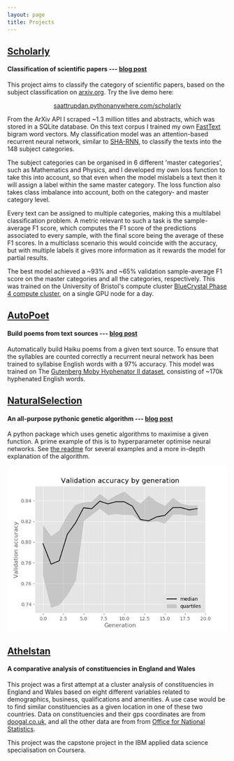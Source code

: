 ```yaml
---
layout: page
title: Projects
---
```


## [Scholarly](https://github.com/saattrupdan/scholarly)
#### Classification of scientific papers --- [blog post](https://saattrupdan.github.io/2020-01-21-categorising-scientific-papers/)

This project aims to classify the category of scientific papers, based on the subject classification on [arxiv.org](https://arxiv.org). Try the live demo here:

<center>
  <a href="https://saattrupdan.pythonanywhere.com/scholarly">
    saattrupdan.pythonanywhere.com/scholarly
  </a>
</center>

From the ArXiv API I scraped ~1.3 million titles and abstracts, which was stored in a SQLite database. On this text corpus I trained my own [FastText](https://fasttext.cc/) bigram word vectors. My classification model was an attention-based recurrent neural network, similar to [SHA-RNN](https://arxiv.org/abs/1911.11423), to classify the texts into the 148 subject categories.

The subject categories can be organised in 6 different 'master categories', such as Mathematics and Physics, and I developed my own loss function to take this into account, so that even when the model mislabels a text then it will assign a label within the same master category. The loss function also takes class imbalance into account, both on the category- and master category level.

Every text can be assigned to multiple categories, making this a multilabel classification problem. A metric relevant to such a task is the sample-average F1 score, which computes the F1 score of the predictions associated to every sample, with the final score being the average of these F1 scores. In a multiclass scenario this would coincide with the accuracy, but with multiple labels it gives more information as it rewards the model for partial results.

The best model achieved a ~93% and ~65% validation sample-average F1 score on the master categories and all the categories, respectively. This was trained on the University of Bristol's compute cluster [BlueCrystal Phase 4 compute cluster](https://www.acrc.bris.ac.uk/acrc/phase4.htm), on a single GPU node for a day.


## [AutoPoet](https://github.com/saattrupdan/autopoet)
#### Build poems from text sources --- [blog post](https://saattrupdan.github.io/2019-11-11-a-neural-network-that-counts-syllables-in-english-words/)

Automatically build Haiku poems from a given text source. To ensure that the syllables are counted correctly a recurrent neural network has been trained to syllabise English words with a 97% accuracy. This model was trained on The [Gutenberg Moby Hyphenator II dataset](http://onlinebooks.library.upenn.edu/webbin/gutbook/lookup?num=3204), consisting of ~170k hyphenated English words.


## [NaturalSelection](https://github.com/saattrupdan/naturalselection)
#### An all-purpose pythonic genetic algorithm --- [blog post](https://saattrupdan.github.io/2019-09-07-naturalselection-easily-evolve-neural-networks/)

A python package which uses genetic algorithms to maximise a given function. A prime example of this is to hyperparameter optimise neural networks. See [the readme](https://github.com/saattrupdan/naturalselection/blob/master/README.md) for several examples and a more in-depth explanation of the algorithm.

![Image showing an example of the evolution of a population](/img/fashion_mnist.png)


## [Athelstan](https://github.com/saattrupdan/athelstan)
#### A comparative analysis of constituencies in England and Wales

This project was a first attempt at a cluster analysis of constituencies in England and Wales based on eight different variables related to demographics, business, qualifications and amenities. A use case would be to find similar constituencies as a given location in one of these two countries. Data on constituencies and their gps coordinates are from [doogal.co.uk](https://www.doogal.co.uk), and all the other data are from from [Office for National Statistics](https://www.ons.gov.uk).

This project was the capstone project in the IBM applied data science specialisation on Coursera.
